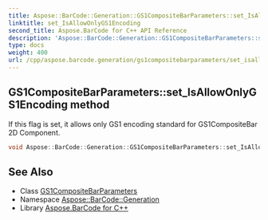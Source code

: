 ```yaml
---
title: Aspose::BarCode::Generation::GS1CompositeBarParameters::set_IsAllowOnlyGS1Encoding method
linktitle: set_IsAllowOnlyGS1Encoding
second_title: Aspose.BarCode for C++ API Reference
description: 'Aspose::BarCode::Generation::GS1CompositeBarParameters::set_IsAllowOnlyGS1Encoding method. If this flag is set, it allows only GS1 encoding standard for GS1CompositeBar 2D Component in C++.'
type: docs
weight: 400
url: /cpp/aspose.barcode.generation/gs1compositebarparameters/set_isallowonlygs1encoding/
---
```

## GS1CompositeBarParameters::set_IsAllowOnlyGS1Encoding method


If this flag is set, it allows only GS1 encoding standard for GS1CompositeBar 2D Component.

```cpp
void Aspose::BarCode::Generation::GS1CompositeBarParameters::set_IsAllowOnlyGS1Encoding(bool value)
```

## See Also

* Class [GS1CompositeBarParameters](../)
* Namespace [Aspose::BarCode::Generation](../../)
* Library [Aspose.BarCode for C++](../../../)
